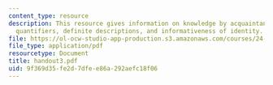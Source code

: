 ```yaml
---
content_type: resource
description: This resource gives information on knowledge by acquaintance and by description,
  quantifiers, definite descriptions, and informativeness of identity.
file: https://ol-ocw-studio-app-production.s3.amazonaws.com/courses/24-251-introduction-to-philosophy-of-language-spring-2005/9f369d35fe2d7dfee86a292aefc18f06_handout3.pdf
file_type: application/pdf
resourcetype: Document
title: handout3.pdf
uid: 9f369d35-fe2d-7dfe-e86a-292aefc18f06
---
```

